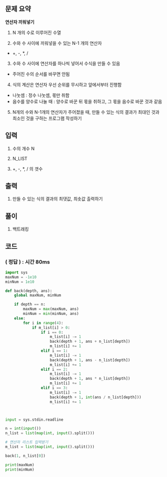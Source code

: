 ## 문제 요약

**연산자 끼워넣기**
1. N 개의 수로 이루어진 수열

2. 수와 수 사이에 끼워넣을 수 있는 N-1 개의 연산자
- +, -, *, /

3. 수와 수 사이에 연산자를 하나씩 넣어서 수식을 만들 수 있음
- 주어진 수의 순서를 바꾸면 안됨

4. 식의 계산은 연산자 우선 순위를 무시하고 앞에서부터 진행함
- 나눗셈 : 정수 나눗셈, 몫만 취함
- 음수를 양수로 나눌 때 : 양수로 바꾼 뒤 몫을 취하고, 그 몫을 음수로 바꾼 것과 같음

5. N개의 수와 N-1개의 연산자가 주어졌을 때, 만들 수 있는 식의 결과가 최대인 것과 최소인 것을 구하는 프로그램 작성하기



## 입력
1. 수의 개수 N

2. N_LIST

3. +, -, *, / 의 갯수

## 출력
1. 만들 수 있는 식의 결과의 최댓값, 최솟값 출력하기

## 풀이
1. 백트래킹

## 코드

### ( 정답 ) : 시간 80ms

```python
import sys
maxNum = -1e10
minNum = 1e10

def back(depth, ans):
    global maxNum, minNum

    if depth == n:
        maxNum = max(maxNum, ans)
        minNum = min(minNum, ans)
    else:
        for i in range(4):
            if m_list[i] > 0:
                if i == 0:
                    m_list[i] -= 1
                    back(depth + 1, ans + n_list[depth])
                    m_list[i] += 1
                elif i == 1:
                    m_list[i] -= 1
                    back(depth + 1, ans - n_list[depth])
                    m_list[i] += 1
                elif i == 2:
                    m_list[i] -= 1
                    back(depth + 1, ans * n_list[depth])
                    m_list[i] += 1
                elif i == 3:
                    m_list[i] -= 1
                    back(depth + 1, int(ans / n_list[depth]))
                    m_list[i] += 1



input = sys.stdin.readline

n = int(input())
n_list = list(map(int, input().split()))

# 연산자 리스트 입력받기
m_list = list(map(int, input().split()))

back(1, n_list[0])

print(maxNum)
print(minNum)

```